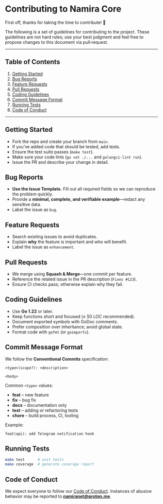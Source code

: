 # Contributing to Namira Core

First off, thanks for taking the time to contribute! :tada:

The following is a set of guidelines for contributing to the project. These guidelines are not hard rules; use your best judgment and feel free to propose changes to this document via pull‑request.

---

## Table of Contents

1. [Getting Started](#getting-started)
2. [Bug Reports](#bug-reports)
3. [Feature Requests](#feature-requests)
4. [Pull Requests](#pull-requests)
5. [Coding Guidelines](#coding-guidelines)
6. [Commit Message Format](#commit-message-format)
7. [Running Tests](#running-tests)
8. [Code of Conduct](#code-of-conduct)

---

## Getting Started

* Fork the repo and create your branch from `main`.
* If you’ve added code that should be tested, add tests.
* Ensure the test suite passes (`make test`).
* Make sure your code lints (`go vet ./...` and `golangci-lint run`).
* Issue the PR and describe your change in detail.

## Bug Reports

* **Use the Issue Template.** Fill out all required fields so we can reproduce the problem quickly.
* Provide a **minimal, complete, and verifiable example**—redact any sensitive data.
* Label the issue as `bug`.

## Feature Requests

* Search existing issues to avoid duplicates.
* Explain **why** the feature is important and who will benefit.
* Label the issue as `enhancement`.

## Pull Requests

* We merge using **Squash & Merge**—one commit per feature.
* Reference the related issue in the PR description (`Fixes #123`).
* Ensure CI checks pass; otherwise explain why they fail.

## Coding Guidelines

* Use **Go 1.22** or later.
* Keep functions short and focused (≤ 50 LOC recommended).
* Document exported symbols with GoDoc comments.
* Prefer composition over inheritance; avoid global state.
* Format code with `gofmt` (or `goimports`).

## Commit Message Format

We follow the **Conventional Commits** specification:

```
<type>(scope?): <description>

<body>
```

Common `<type>` values:

* **feat** – new feature
* **fix** – bug fix
* **docs** – documentation only
* **test** – adding or refactoring tests
* **chore** – build process, CI, tooling

Example:

```
feat(api): add Telegram notification hook
```

## Running Tests

```bash
make test      # unit tests
make coverage  # generate coverage report
```

## Code of Conduct

We expect everyone to follow our [Code of Conduct](CODE_OF_CONDUCT.md). Instances of abusive behavior may be reported to **namiranet@proton.me**.
